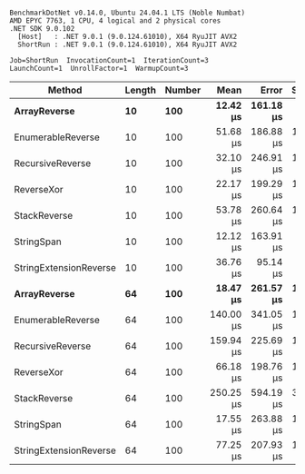 ```

BenchmarkDotNet v0.14.0, Ubuntu 24.04.1 LTS (Noble Numbat)
AMD EPYC 7763, 1 CPU, 4 logical and 2 physical cores
.NET SDK 9.0.102
  [Host]   : .NET 9.0.1 (9.0.124.61010), X64 RyuJIT AVX2
  ShortRun : .NET 9.0.1 (9.0.124.61010), X64 RyuJIT AVX2

Job=ShortRun  InvocationCount=1  IterationCount=3  
LaunchCount=1  UnrollFactor=1  WarmupCount=3  

```
| Method                 | Length | Number | Mean      | Error     | StdDev    | Median     | Min        | Max       | Allocated |
|----------------------- |------- |------- |----------:|----------:|----------:|-----------:|-----------:|----------:|----------:|
| **ArrayReverse**           | **10**     | **100**    |  **12.42 μs** | **161.18 μs** |  **8.835 μs** |   **7.641 μs** |   **7.009 μs** |  **22.62 μs** |  **10.09 KB** |
| EnumerableReverse      | 10     | 100    |  51.68 μs | 186.88 μs | 10.243 μs |  46.688 μs |  44.884 μs |  63.46 μs |  17.91 KB |
| RecursiveReverse       | 10     | 100    |  32.10 μs | 246.91 μs | 13.534 μs |  26.989 μs |  21.870 μs |  47.45 μs |  33.25 KB |
| ReverseXor             | 10     | 100    |  22.17 μs | 199.29 μs | 10.924 μs |  17.261 μs |  14.557 μs |  34.68 μs |   9.81 KB |
| StackReverse           | 10     | 100    |  53.78 μs | 260.64 μs | 14.287 μs |  46.406 μs |  44.694 μs |  70.25 μs |  31.19 KB |
| StringSpan             | 10     | 100    |  12.12 μs | 163.91 μs |  8.985 μs |   7.128 μs |   6.747 μs |  22.50 μs |   5.41 KB |
| StringExtensionReverse | 10     | 100    |  36.76 μs |  95.14 μs |  5.215 μs |  34.714 μs |  32.881 μs |  42.69 μs |  17.63 KB |
| **ArrayReverse**           | **64**     | **100**    |  **18.47 μs** | **261.57 μs** | **14.338 μs** |  **12.314 μs** |   **8.236 μs** |  **34.86 μs** |  **30.41 KB** |
| EnumerableReverse      | 64     | 100    | 140.00 μs | 341.05 μs | 18.694 μs | 141.484 μs | 120.605 μs | 157.91 μs |  37.94 KB |
| RecursiveReverse       | 64     | 100    | 159.94 μs | 225.69 μs | 12.371 μs | 160.239 μs | 147.425 μs | 172.16 μs | 560.88 KB |
| ReverseXor             | 64     | 100    |  66.18 μs | 198.76 μs | 10.894 μs |  65.844 μs |  55.464 μs |  77.24 μs |  30.13 KB |
| StackReverse           | 64     | 100    | 250.25 μs | 594.19 μs | 32.570 μs | 267.575 μs | 212.683 μs | 270.50 μs |  88.22 KB |
| StringSpan             | 64     | 100    |  17.55 μs | 263.88 μs | 14.464 μs |  10.559 μs |   7.914 μs |  34.18 μs |  15.28 KB |
| StringExtensionReverse | 64     | 100    |  77.25 μs | 207.93 μs | 11.397 μs |  70.882 μs |  70.461 μs |  90.41 μs |  38.22 KB |

